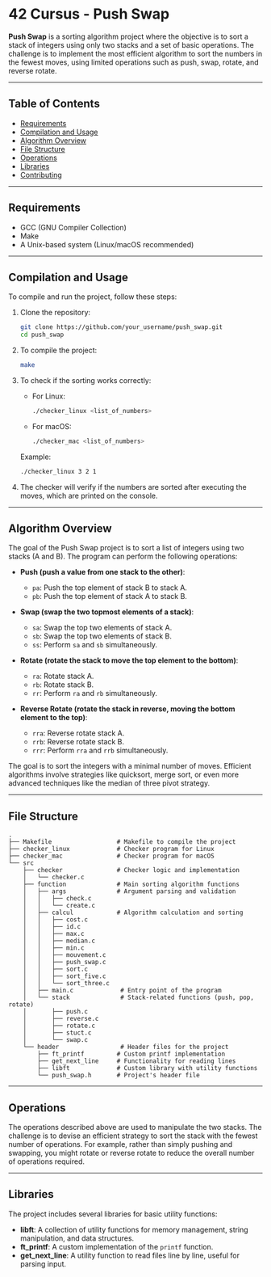 # 42 Cursus - Push Swap

**Push Swap** is a sorting algorithm project where the objective is to sort a stack of integers using only two stacks and a set of basic operations. The challenge is to implement the most efficient algorithm to sort the numbers in the fewest moves, using limited operations such as push, swap, rotate, and reverse rotate.

---

## Table of Contents
- [Requirements](#requirements)
- [Compilation and Usage](#compilation-and-usage)
- [Algorithm Overview](#algorithm-overview)
- [File Structure](#file-structure)
- [Operations](#operations)
- [Libraries](#libraries)
- [Contributing](#contributing)

---

## Requirements

- GCC (GNU Compiler Collection)
- Make
- A Unix-based system (Linux/macOS recommended)

---

## Compilation and Usage

To compile and run the project, follow these steps:

1. Clone the repository:
   ```bash
   git clone https://github.com/your_username/push_swap.git
   cd push_swap
   ```

2. To compile the project:
   ```bash
   make
   ```

3. To check if the sorting works correctly:
   - For Linux:
     ```bash
     ./checker_linux <list_of_numbers>
     ```

   - For macOS:
     ```bash
     ./checker_mac <list_of_numbers>
     ```

   Example:
   ```bash
   ./checker_linux 3 2 1
   ```

4. The checker will verify if the numbers are sorted after executing the moves, which are printed on the console.

---

## Algorithm Overview

The goal of the Push Swap project is to sort a list of integers using two stacks (A and B). The program can perform the following operations:

- **Push (push a value from one stack to the other)**:
  - `pa`: Push the top element of stack B to stack A.
  - `pb`: Push the top element of stack A to stack B.

- **Swap (swap the two topmost elements of a stack)**:
  - `sa`: Swap the top two elements of stack A.
  - `sb`: Swap the top two elements of stack B.
  - `ss`: Perform `sa` and `sb` simultaneously.

- **Rotate (rotate the stack to move the top element to the bottom)**:
  - `ra`: Rotate stack A.
  - `rb`: Rotate stack B.
  - `rr`: Perform `ra` and `rb` simultaneously.

- **Reverse Rotate (rotate the stack in reverse, moving the bottom element to the top)**:
  - `rra`: Reverse rotate stack A.
  - `rrb`: Reverse rotate stack B.
  - `rrr`: Perform `rra` and `rrb` simultaneously.

The goal is to sort the integers with a minimal number of moves. Efficient algorithms involve strategies like quicksort, merge sort, or even more advanced techniques like the median of three pivot strategy.

---

## File Structure

```
.
├── Makefile                  # Makefile to compile the project
├── checker_linux             # Checker program for Linux
├── checker_mac               # Checker program for macOS
└── src
    ├── checker               # Checker logic and implementation
    │   └── checker.c
    ├── function              # Main sorting algorithm functions
    │   ├── args              # Argument parsing and validation
    │   │   ├── check.c
    │   │   └── create.c
    │   ├── calcul            # Algorithm calculation and sorting
    │   │   ├── cost.c
    │   │   ├── id.c
    │   │   ├── max.c
    │   │   ├── median.c
    │   │   ├── min.c
    │   │   ├── mouvement.c
    │   │   ├── push_swap.c
    │   │   ├── sort.c
    │   │   ├── sort_five.c
    │   │   └── sort_three.c
    │   ├── main.c             # Entry point of the program
    │   └── stack              # Stack-related functions (push, pop, rotate)
    │       ├── push.c
    │       ├── reverse.c
    │       ├── rotate.c
    │       ├── stuct.c
    │       └── swap.c
    └── header                 # Header files for the project
        ├── ft_printf         # Custom printf implementation
        ├── get_next_line     # Functionality for reading lines
        ├── libft             # Custom library with utility functions
        └── push_swap.h       # Project's header file
```

---

## Operations

The operations described above are used to manipulate the two stacks. The challenge is to devise an efficient strategy to sort the stack with the fewest number of operations. For example, rather than simply pushing and swapping, you might rotate or reverse rotate to reduce the overall number of operations required.

---

## Libraries

The project includes several libraries for basic utility functions:

- **libft**: A collection of utility functions for memory management, string manipulation, and data structures.
- **ft_printf**: A custom implementation of the `printf` function.
- **get_next_line**: A utility function to read files line by line, useful for parsing input.